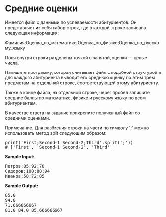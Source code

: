 <h1>Средние оценки</h1>
<p>Имеется файл с данными по успеваемости абитуриентов. Он представляет из себя набор строк, где в каждой строке записана следующая информация:</p>
<p>Фамилия;Оценка_по_математике;Оценка_по_физике;Оценка_по_русскому_языку</p>
<p>Поля внутри строки разделены точкой с запятой, оценки — целые числа.</p>
<p>Напишите программу, которая считывает файл с подобной структурой и для каждого абитуриента выводит его среднюю оценку по этим трём предметам на отдельной строке, соответствующей этому абитуриенту.</p>
<p>Также в конце файла, на отдельной строке, через пробел запишите средние баллы по математике, физике и русскому языку по всем абитуриентам.</p>
<p>В качестве ответа на задание прикрепите полученный файл со средними оценками.</p>
<p>Примечание. Для разбиения строки на части по символу ';' можно использовать метод split следующим образом:</p>
<pre>
print('First;Second-1 Second-2;Third'.split(';'))
# ['First', 'Second-1 Second-2', 'Third']
</pre>
<p><strong>Sample Input:</strong></p>
<pre>
Петров;85;92;78
Сидоров;100;88;94
Иванов;58;72;85
</pre>
<p><strong>Sample Output:</strong></p>
<pre>
85.0
94.0
71.666666667
81.0 84.0 85.666666667
</pre>